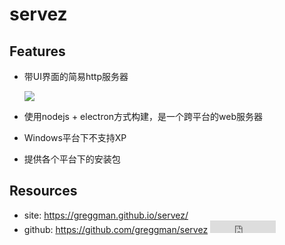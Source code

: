 # servez

## Features

* 带UI界面的简易http服务器

    <img src="https://github.com/greggman/servez/raw/master/servez.gif">

* 使用nodejs + electron方式构建，是一个跨平台的web服务器
* Windows平台下不支持XP
* 提供各个平台下的安装包


## Resources

* site: <https://greggman.github.io/servez/>
* github: <https://github.com/greggman/servez> <iframe src="http://258i.com/gbtn.html?user=greggman&repo=servez&type=star&count=true" frameborder="0" scrolling="0" width="105px" height="20px"></iframe>

